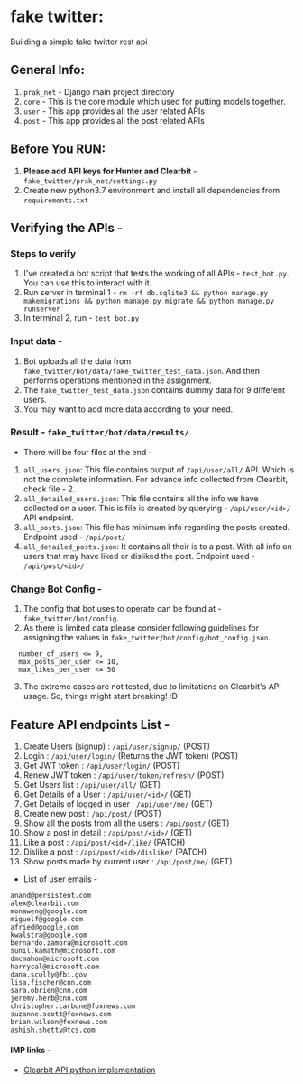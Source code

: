 # fake twitter:

Building a simple fake twitter rest api

## General Info:

1. `prak_net` - Django main project directory
1. `core` - This is the core module which used for putting models together.
1. `user` - This app provides all the user related APIs
1. `post` - This app provides all the post related APIs

## Before You RUN:
1. **Please add API keys for Hunter and Clearbit** - `fake_twitter/prak_net/settings.py`
2. Create new python3.7 environment and install all dependencies from `requirements.txt`

## Verifying the APIs -

### Steps to verify

1. I've created a bot script that tests the working of all APIs - `test_bot.py`. You can use this to interact with it.
2. Run server in terminal 1 - `rm -rf db.sqlite3 && python manage.py makemigrations && python manage.py migrate && python manage.py runserver`
3. In terminal 2, run - `test_bot.py`

### Input data -

1. Bot uploads all the data from `fake_twitter/bot/data/fake_twitter_test_data.json`. And then performs operations mentioned in the assignment.
1. The `fake_twitter_test_data.json` contains dummy data for 9 different users.
1. You may want to add more data according to your need.

### Result - `fake_twitter/bot/data/results/`
* There will be four files at the end -

1. `all_users.json`: This file contains output of `/api/user/all/` API. Which is not the complete information. For advance info collected from Clearbit, check file - 2.
2. `all_detailed_users.json`: This file contains all the info we have collected on a user. This is file is created by querying - `/api/user/<id>/` API endpoint.
3. `all_posts.json`: This file has minimum info regarding the posts created. Endpoint used - `/api/post/`
4. `all_detailed_posts.json`: It contains all their is to a post. With all info on users that may have liked or disliked the post. Endpoint used - `/api/post/<id>/`


### Change Bot Config -

1. The config that bot uses to operate can be found at - `fake_twitter/bot/config`.
2. As there is limited data please consider following guidelines for assigning the values in `fake_twitter/bot/config/bot_config.json`.
```
  number_of_users <= 9,
  max_posts_per_user <= 10,
  max_likes_per_user <= 50 
```
3. The extreme cases are not tested, due to limitations on Clearbit's API usage. So, things might start breaking! :D


## Feature API endpoints List -

1. Create Users (signup)                        : `/api/user/signup/` (POST)
1. Login                                        : `/api/user/login/` (Returns the JWT token) (POST)
1. Get JWT token                                : `/api/user/login/` (POST)
1. Renew JWT token                              : `/api/user/token/refresh/` (POST)
1. Get Users list                               : `/api/user/all/` (GET)
1. Get Details of a User                        : `/api/user/<id>/` (GET)
1. Get Details of logged in user                : `/api/user/me/` (GET)
1. Create new post                              : `/api/post/` (POST)
1. Show all the posts from all the users        : `/api/post/` (GET)
1. Show a post in detail                        : `/api/post/<id>/` (GET)
1. Like a post                                  : `/api/post/<id>/like/` (PATCH)
1. Dislike a post                               : `/api/post/<id>/dislike/` (PATCH)
1. Show posts made by current user              : `/api/post/me/` (GET)


* List of user emails -
```text
anand@persistent.com
alex@clearbit.com
monaweng@google.com
miguelf@google.com
afried@google.com
kwalstra@google.com
bernardo.zamora@microsoft.com
sunil.kamath@microsoft.com
dmcmahon@microsoft.com
harrycal@microsoft.com
dana.scully@fbi.gov
lisa.fischer@cnn.com
sara.obrien@cnn.com
jeremy.herb@cnn.com
christopher.carbone@foxnews.com
suzanne.scott@foxnews.com
brian.wilson@foxnews.com
ashish.shetty@tcs.com
```


#### IMP links -
* [Clearbit API python implementation](https://github.com/clearbit/clearbit-python)
